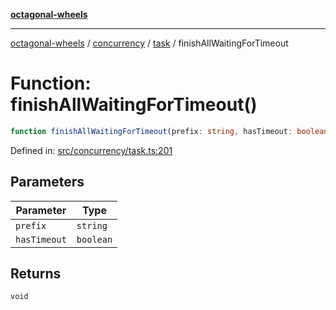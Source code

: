 [**octagonal-wheels**](../../../README.md)

***

[octagonal-wheels](../../../modules.md) / [concurrency](../../README.md) / [task](../README.md) / finishAllWaitingForTimeout

# Function: finishAllWaitingForTimeout()

```ts
function finishAllWaitingForTimeout(prefix: string, hasTimeout: boolean): void;
```

Defined in: [src/concurrency/task.ts:201](https://github.com/vrtmrz/octagonal-wheels/blob/main/src/concurrency/task.ts#L201)

## Parameters

| Parameter | Type |
| ------ | ------ |
| `prefix` | `string` |
| `hasTimeout` | `boolean` |

## Returns

`void`
